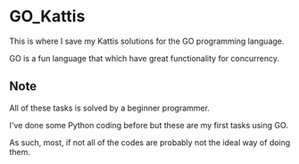 # GO_Kattis
This is where I save my Kattis solutions for the GO programming language.

GO is a fun language that which have great functionality for concurrency.

 ## Note

 All of these tasks is solved by a beginner programmer.
 
 I've done some Python coding before but these are my first tasks using GO.

 As such, most, if not all of the codes are probably not the ideal way of doing them.
